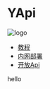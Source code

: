 # YApi
![logo](documents/images/logo_header@2x.png)


* [教程](documents/index.md)
* [内网部署](devops/index.md)
* [开放Api](openapi.html)

hello